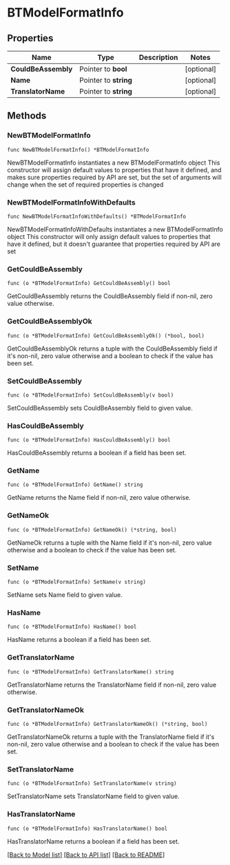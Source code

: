 # BTModelFormatInfo

## Properties

Name | Type | Description | Notes
------------ | ------------- | ------------- | -------------
**CouldBeAssembly** | Pointer to **bool** |  | [optional] 
**Name** | Pointer to **string** |  | [optional] 
**TranslatorName** | Pointer to **string** |  | [optional] 

## Methods

### NewBTModelFormatInfo

`func NewBTModelFormatInfo() *BTModelFormatInfo`

NewBTModelFormatInfo instantiates a new BTModelFormatInfo object
This constructor will assign default values to properties that have it defined,
and makes sure properties required by API are set, but the set of arguments
will change when the set of required properties is changed

### NewBTModelFormatInfoWithDefaults

`func NewBTModelFormatInfoWithDefaults() *BTModelFormatInfo`

NewBTModelFormatInfoWithDefaults instantiates a new BTModelFormatInfo object
This constructor will only assign default values to properties that have it defined,
but it doesn't guarantee that properties required by API are set

### GetCouldBeAssembly

`func (o *BTModelFormatInfo) GetCouldBeAssembly() bool`

GetCouldBeAssembly returns the CouldBeAssembly field if non-nil, zero value otherwise.

### GetCouldBeAssemblyOk

`func (o *BTModelFormatInfo) GetCouldBeAssemblyOk() (*bool, bool)`

GetCouldBeAssemblyOk returns a tuple with the CouldBeAssembly field if it's non-nil, zero value otherwise
and a boolean to check if the value has been set.

### SetCouldBeAssembly

`func (o *BTModelFormatInfo) SetCouldBeAssembly(v bool)`

SetCouldBeAssembly sets CouldBeAssembly field to given value.

### HasCouldBeAssembly

`func (o *BTModelFormatInfo) HasCouldBeAssembly() bool`

HasCouldBeAssembly returns a boolean if a field has been set.

### GetName

`func (o *BTModelFormatInfo) GetName() string`

GetName returns the Name field if non-nil, zero value otherwise.

### GetNameOk

`func (o *BTModelFormatInfo) GetNameOk() (*string, bool)`

GetNameOk returns a tuple with the Name field if it's non-nil, zero value otherwise
and a boolean to check if the value has been set.

### SetName

`func (o *BTModelFormatInfo) SetName(v string)`

SetName sets Name field to given value.

### HasName

`func (o *BTModelFormatInfo) HasName() bool`

HasName returns a boolean if a field has been set.

### GetTranslatorName

`func (o *BTModelFormatInfo) GetTranslatorName() string`

GetTranslatorName returns the TranslatorName field if non-nil, zero value otherwise.

### GetTranslatorNameOk

`func (o *BTModelFormatInfo) GetTranslatorNameOk() (*string, bool)`

GetTranslatorNameOk returns a tuple with the TranslatorName field if it's non-nil, zero value otherwise
and a boolean to check if the value has been set.

### SetTranslatorName

`func (o *BTModelFormatInfo) SetTranslatorName(v string)`

SetTranslatorName sets TranslatorName field to given value.

### HasTranslatorName

`func (o *BTModelFormatInfo) HasTranslatorName() bool`

HasTranslatorName returns a boolean if a field has been set.


[[Back to Model list]](../README.md#documentation-for-models) [[Back to API list]](../README.md#documentation-for-api-endpoints) [[Back to README]](../README.md)


